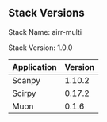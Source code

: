 ## Stack Versions

Stack Name: airr-multi

Stack Version: 1.0.0

| Application | Version |
|-------------|---------|
| Scanpy | 1.10.2 |
| Scirpy | 0.17.2 |
| Muon | 0.1.6 |
